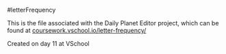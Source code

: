 #letterFrequency

This is the file associated with the Daily Planet Editor project, which can be found at [coursework.vschool.io/letter-frequency/](https://coursework.vschool.io/letter-frequency/)

Created on day 11 at VSchool